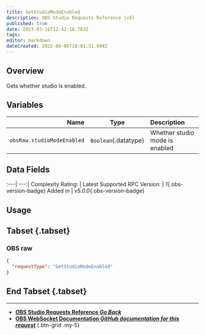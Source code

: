 ```yaml
---
title: GetStudioModeEnabled
description: OBS Studio Requests Reference (v5)
published: true
date: 2023-03-16T12:42:18.783Z
tags: 
editor: markdown
dateCreated: 2022-08-06T18:01:51.694Z
---
```


## Overview
Gets whether studio is enabled.

## Variables
Name | Type | Description | 
----:|:---------:|:------------|
`obsRaw.studioModeEnabled` | `Boolean`{.datatype} | Whether studio mode is enabled

## Data Fields
:---|:---:|
Complexity Rating: | <span class="stars stars--1"></span>
Latest Supported RPC Version: | *1*{.obs-version-badge}
Added in | *v5.0.0*{.obs-version-badge}

## Usage
## Tabset {.tabset}
### OBS raw
```json
{
  "requestType": "GetStudioModeEnabled"
}
```
## End Tabset {.tabset}

---

- [<i class="mdi mdi-chevron-left"></i>**OBS Studio Requests Reference *Go Back***](/Broadcasters/OBS/Requests)
- [<i class="mdi mdi-github"></i> **OBS WebSocket Documentation *GitHub documentation for this request***](https://github.com/obsproject/obs-websocket/blob/master/docs/generated/protocol.md#getstudiomodeenabled)
{.btn-grid .my-5}